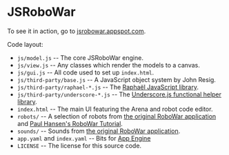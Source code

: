 JSRoboWar
=========

To see it in action, go to [jsrobowar.appspot.com](http://jsrobowar.appspot.com/).

Code layout:

* `js/model.js` -- The core JSRoboWar engine.
* `js/view.js` -- Any classes which render the models to a canvas.
* `js/gui.js` -- All code used to set up `index.html`.
* `js/third-party/base.js` -- A JavaScript object system by John Resig.
* `js/third-party/raphael-*.js` -- The [Raphaël JavaScript library](http://raphaeljs.com/).
* `js/third-party/underscore-*.js` -- The [Underscore.js functional helper library](http://documentcloud.github.com/underscore/).
* `index.html` -- The main UI featuring the Arena and robot code editor.
* `robots/` -- A selection of robots from [the original RoboWar application](http://robowar.sf.net/) and [Paul Hansen's RoboWar Tutorial](http://www.stanford.edu/~pch/robowar/tutorial/Tutorial.html).
* `sounds/` -- Sounds from [the original RoboWar application](http://robowar.sf.net/).
* `app.yaml` and `index.yaml` -- Bits for [App Engine](http://code.google.com/appengine/)
* `LICENSE` -- The license for this source code.
